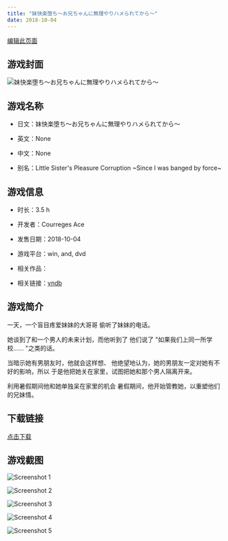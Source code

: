```yaml
---
title: "妹快楽堕ち～お兄ちゃんに無理やりハメられてから～"
date: 2018-10-04
---
```

[编辑此页面](https://github.com/ACG-3/ADV3-source/blob/main/source/_posts/games/%E5%A6%B9%E5%BF%AB%E6%A5%BD%E5%A0%95%E3%81%A1%EF%BD%9E%E3%81%8A%E5%85%84%E3%81%A1%E3%82%83%E3%82%93%E3%81%AB%E7%84%A1%E7%90%86%E3%82%84%E3%82%8A%E3%83%8F%E3%83%A1%E3%82%89%E3%82%8C%E3%81%A6%E3%81%8B%E3%82%89%EF%BD%9E.md)

## 游戏封面

![妹快楽堕ち～お兄ちゃんに無理やりハメられてから～](https%3A//pan.timero.xyz/onedrive/img_lib_001/%E5%A6%B9%E5%BF%AB%E6%A5%BD%E5%A0%95%E3%81%A1%EF%BD%9E%E3%81%8A%E5%85%84%E3%81%A1%E3%82%83%E3%82%93%E3%81%AB%E7%84%A1%E7%90%86%E3%82%84%E3%82%8A%E3%83%8F%E3%83%A1%E3%82%89%E3%82%8C%E3%81%A6%E3%81%8B%E3%82%89%EF%BD%9E_cover.avif)


## 游戏名称

- 日文：妹快楽堕ち～お兄ちゃんに無理やりハメられてから～
- 英文：None
- 中文：None

- 别名：Little Sister's Pleasure Corruption ~Since I was banged by force~


## 游戏信息

- 时长：3.5 h
- 开发者：Courreges Ace
- 发售日期：2018-10-04
- 游戏平台：win, and, dvd
- 相关作品：

- 相关链接：[vndb](https://vndb.org/v24435)


## 游戏简介

一天，一个盲目疼爱妹妹的大哥哥
偷听了妹妹的电话。

她谈到了和一个男人的未来计划，而他听到了
他们说了 "如果我们上同一所学校...... "之类的话。

当暗示她有男朋友时，他就会这样想、
他绝望地认为，她的男朋友一定对她有不好的影响，所以
于是他把她关在家里，试图把她和那个男人隔离开来。

利用暑假期间他和她单独呆在家里的机会
暑假期间，他开始管教她，以重塑他们的兄妹情。




## 下载链接

[点击下载](https://pan.timero.xyz/onedrive/adv_lib_001/%E5%A6%B9%E5%BF%AB%E6%A5%BD%E5%A0%95%E3%81%A1%EF%BD%9E%E3%81%8A%E5%85%84%E3%81%A1%E3%82%83%E3%82%93%E3%81%AB%E7%84%A1%E7%90%86%E3%82%84%E3%82%8A%E3%83%8F%E3%83%A1%E3%82%89%E3%82%8C%E3%81%A6%E3%81%8B%E3%82%89%EF%BD%9E)


## 游戏截图


![Screenshot 1](https%3A//pan.timero.xyz/onedrive/img_lib_001/%E5%A6%B9%E5%BF%AB%E6%A5%BD%E5%A0%95%E3%81%A1%EF%BD%9E%E3%81%8A%E5%85%84%E3%81%A1%E3%82%83%E3%82%93%E3%81%AB%E7%84%A1%E7%90%86%E3%82%84%E3%82%8A%E3%83%8F%E3%83%A1%E3%82%89%E3%82%8C%E3%81%A6%E3%81%8B%E3%82%89%EF%BD%9E_Screenshot_1.avif)

![Screenshot 2](https%3A//pan.timero.xyz/onedrive/img_lib_001/%E5%A6%B9%E5%BF%AB%E6%A5%BD%E5%A0%95%E3%81%A1%EF%BD%9E%E3%81%8A%E5%85%84%E3%81%A1%E3%82%83%E3%82%93%E3%81%AB%E7%84%A1%E7%90%86%E3%82%84%E3%82%8A%E3%83%8F%E3%83%A1%E3%82%89%E3%82%8C%E3%81%A6%E3%81%8B%E3%82%89%EF%BD%9E_Screenshot_2.avif)

![Screenshot 3](https%3A//pan.timero.xyz/onedrive/img_lib_001/%E5%A6%B9%E5%BF%AB%E6%A5%BD%E5%A0%95%E3%81%A1%EF%BD%9E%E3%81%8A%E5%85%84%E3%81%A1%E3%82%83%E3%82%93%E3%81%AB%E7%84%A1%E7%90%86%E3%82%84%E3%82%8A%E3%83%8F%E3%83%A1%E3%82%89%E3%82%8C%E3%81%A6%E3%81%8B%E3%82%89%EF%BD%9E_Screenshot_3.avif)

![Screenshot 4](https%3A//pan.timero.xyz/onedrive/img_lib_001/%E5%A6%B9%E5%BF%AB%E6%A5%BD%E5%A0%95%E3%81%A1%EF%BD%9E%E3%81%8A%E5%85%84%E3%81%A1%E3%82%83%E3%82%93%E3%81%AB%E7%84%A1%E7%90%86%E3%82%84%E3%82%8A%E3%83%8F%E3%83%A1%E3%82%89%E3%82%8C%E3%81%A6%E3%81%8B%E3%82%89%EF%BD%9E_Screenshot_4.avif)

![Screenshot 5](https%3A//pan.timero.xyz/onedrive/img_lib_001/%E5%A6%B9%E5%BF%AB%E6%A5%BD%E5%A0%95%E3%81%A1%EF%BD%9E%E3%81%8A%E5%85%84%E3%81%A1%E3%82%83%E3%82%93%E3%81%AB%E7%84%A1%E7%90%86%E3%82%84%E3%82%8A%E3%83%8F%E3%83%A1%E3%82%89%E3%82%8C%E3%81%A6%E3%81%8B%E3%82%89%EF%BD%9E_Screenshot_5.avif)

